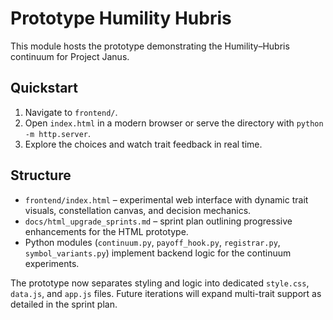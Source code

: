 # Prototype Humility Hubris

This module hosts the prototype demonstrating the Humility–Hubris continuum for Project Janus.

## Quickstart

1. Navigate to `frontend/`.
2. Open `index.html` in a modern browser or serve the directory with `python -m http.server`.
3. Explore the choices and watch trait feedback in real time.

## Structure

- `frontend/index.html` – experimental web interface with dynamic trait visuals, constellation canvas, and decision mechanics.
- `docs/html_upgrade_sprints.md` – sprint plan outlining progressive enhancements for the HTML prototype.
- Python modules (`continuum.py`, `payoff_hook.py`, `registrar.py`, `symbol_variants.py`) implement backend logic for the continuum experiments.

The prototype now separates styling and logic into dedicated `style.css`, `data.js`, and `app.js` files. Future iterations will expand multi-trait support as detailed in the sprint plan.
